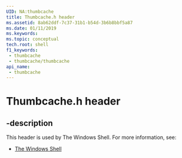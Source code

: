 ```yaml
---
UID: NA:thumbcache
title: Thumbcache.h header
ms.assetid: 8ab62ddf-7c37-31b1-b54d-3b6b8bbf5a87
ms.date: 01/11/2019
ms.keywords: 
ms.topic: conceptual
tech.root: shell
f1_keywords:
 - thumbcache
 - thumbcache/thumbcache
api_name:
 - thumbcache
---
```


# Thumbcache.h header


## -description

This header is used by The Windows Shell. For more information, see:

- [The Windows Shell](../_shell/index.md)

